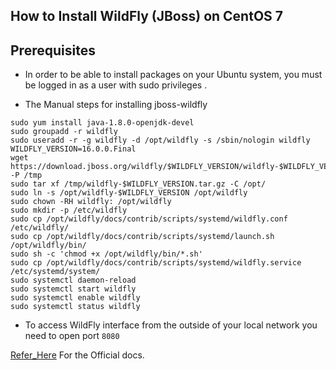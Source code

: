 How to Install WildFly (JBoss) on CentOS 7
------------------------------------
Prerequisites
-------------
* In order to be able to install packages on your Ubuntu system, you must be logged in as a user with sudo privileges .

* The Manual steps for installing jboss-wildfly

```
sudo yum install java-1.8.0-openjdk-devel
sudo groupadd -r wildfly
sudo useradd -r -g wildfly -d /opt/wildfly -s /sbin/nologin wildfly
WILDFLY_VERSION=16.0.0.Final
wget https://download.jboss.org/wildfly/$WILDFLY_VERSION/wildfly-$WILDFLY_VERSION.tar.gz -P /tmp
sudo tar xf /tmp/wildfly-$WILDFLY_VERSION.tar.gz -C /opt/
sudo ln -s /opt/wildfly-$WILDFLY_VERSION /opt/wildfly
sudo chown -RH wildfly: /opt/wildfly
sudo mkdir -p /etc/wildfly
sudo cp /opt/wildfly/docs/contrib/scripts/systemd/wildfly.conf /etc/wildfly/
sudo cp /opt/wildfly/docs/contrib/scripts/systemd/launch.sh /opt/wildfly/bin/
sudo sh -c 'chmod +x /opt/wildfly/bin/*.sh'
sudo cp /opt/wildfly/docs/contrib/scripts/systemd/wildfly.service /etc/systemd/system/
sudo systemctl daemon-reload
sudo systemctl start wildfly
sudo systemctl enable wildfly
sudo systemctl status wildfly
```
* To access WildFly interface from the outside of your local network you need to open port `8080`

[Refer_Here](https://linuxize.com/post/how-to-install-wildfly-on-centos-7/) For the Official docs.